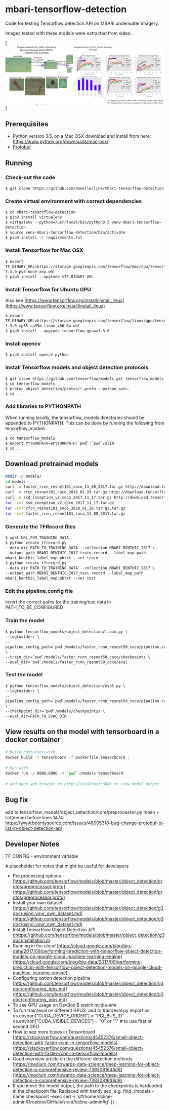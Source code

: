 # mbari-tensorflow-detection
 
Code for testing Tensorflow detection API on MBARI underwater imagery.

Images tested with these models were extracted from video.

[![ Image link ](/img/summary.png)]

## Prerequisites
 
- Python version  3.5, on a Mac OSX download and install from here:
 https://www.python.org/downloads/mac-osx/ 
- [Protobuf](https://developers.google.com/protocol-buffers/)


## Running

### Check-out the code

    $ git clone https://github.com/danellecline/mbari-tensorflow-detection

### Create virtual environment with correct dependencies

    $ cd mbari-tensorflow-detection
    $ pip3 install virtualenv
    $ virtualenv --python=/usr/local/bin/python3.5 venv-mbari-tensorflow-detection
    $ source venv-mbari-tensorflow-detection/bin/activate
    $ pip3 install -r requirements.txt
    
### Install Tensorflow for Mac OSX
    $ export TF_BINARY_URL=https://storage.googleapis.com/tensorflow/mac/cpu/tensorflow-1.3.0-py3-none-any.whl
    $ pip3 install --upgrade $TF_BINARY_URL
    
### Install Tensorflow for Ubuntu GPU
Also see [https://www.tensorflow.org/install/install_linux](https://www.tensorflow.org/install/install_linux)

    $ export TF_BINARY_URL=https://storage.googleapis.com/tensorflow/linux/gpu/tensorflow_gpu-1.3.0-cp35-cp35m-linux_x86_64.whl 
    $ pip3 install --upgrade tensorflow-gpu==1.3.0

### Install opencv 
    $ pip3 install opencv-python
    
### Install Tensorflow models and object detection protocols
    $ git clone https://github.com/tensorflow/models.git tensorflow_models
    $ cd tensorflow_models
    $ protoc object_detection/protos/*.proto --python_out=.
    $ cd .. 

### Add libraries to PYTHONPATH

When running locally, the tensorflow_models directories should be appended to PYTHONPATH. 
This can be done by running the following from tensorflow_models :

    $ cd tensorflow_models
    $ export PYTHONPATH=$PYTHONPATH:`pwd`:`pwd`/slim
    $ cd ..
    
## Download pretrained models
``` bash
mkdir -p models/
cd models
curl -o faster_rcnn_resnet101_coco_11_08_2017.tar.gz http://download.tensorflow.org/models/object_detection/faster_rcnn_resnet101_coco_2017_11_08.tar.gz 
curl -o rfcn_resnet101_coco_2018_01_28.tar.gz http://download.tensorflow.org/models/object_detection/rfcn_resnet101_coco_2018_01_28.tar.gz
curl -o ssd_inception_v2_coco_2017_11_17.tar.gz http://download.tensorflow.org/models/object_detection/ssd_inception_v2_coco_2017_11_17.tar.gz
tar -xvf ssd_inception_v2_coco_2017_11_17.tar.gz
tar -xvf rfcn_resnet101_coco_2018_01_28.tar.gz.tar.gz 
tar -xvf faster_rcnn_resnet101_coco_11_08_2017.tar.gz 
```

### Generate the TFRecord files

    $ wget URL_FOR_TRAINING_DATA
    $ python create_tfrecord.py  
    --data_dir PATH_TO_TRAINING_DATA --collection MBARI_BENTHIC_2017 \
    --output_path MBARI_BENTHIC_2017_train.record --label_map_path  mbari_benthic_label_map.pbtxt --set train 
    $ python create_tfrecord.py  
    --data_dir PATH_TO_TRAINING_DATA --collection MBARI_BENTHIC_2017 \
    --output_path MBARI_BENTHIC_2017_test.record --label_map_path  mbari_benthic_label_map.pbtxt --set test 
    
### Edit the pipeline.config file
Insert the correct paths for the training/test data in PATH_TO_BE_CONFIGURED 

### Train the model 
     
    $ python tensorflow_models/object_detection/train.py \
    --logtostderr \
    --pipeline_config_path=`pwd`/models/faster_rcnn_resnet50_coco/pipeline.config \ 
    --train_dir=`pwd`/models/faster_rcnn_resnet50_coco/checkpoints \ 
    --eval_dir=`pwd`/models/faster_rcnn_resnet50_coco/eval
      
### Test the model 

    $ python tensorflow_models/object_detection/eval.py \
    --logtostderr \
    --pipeline_config_path=`pwd`/models/faster_rcnn_resnet50_coco/pipeline.config \ 
    --checkpoint_dir=`pwd`/models/checkpoints/ \
    --eval_dir=PATH_TO_EVAL_DIR

## View results on the model with tensorboard in a docker container
```bash
# Build container with
docker build -t tensorboard -f Dockerfile.tensorboard .

# Run with
docker run -p 6006:6006 -v `pwd`:/models tensorboard

# and open web browser to http://localhost:6006 to view model output
```
## Bug fix
add to tensorflow_models/object_detection/core/preprocessor.py 
mean = list(mean) before lines 1474.
https://www.bountysource.com/issues/48005318-bug-change-protobuf-to-list-in-object-detection-api

## Developer Notes

TF_CONFIG - environment variable

A placeholder for notes that might be useful for developers
* Pre processing options [https://github.com/tensorflow/models/blob/master/object_detection/protos/preprocessor.proto](https://github.com/tensorflow/models/blob/master/object_detection/protos/preprocessor.proto) 
* Install your own dataset [https://github.com/tensorflow/models/blob/master/object_detection/g3doc/using_your_own_dataset.md](https://github.com/tensorflow/models/blob/master/object_detection/g3doc/using_your_own_dataset.md)
* Install TensorFlow Object Detection API [dhttps://github.com/tensorflow/models/blob/master/object_detection/g3doc/installation.m](https://github.com/tensorflow/models/blob/master/object_detection/g3doc/installation.md) 
* Running in the cloud [https://cloud.google.com/blog/big-data/2017/09/performing-prediction-with-tensorflow-object-detection-models-on-google-cloud-machine-learning-engine](https://cloud.google.com/blog/big-data/2017/09/performing-prediction-with-tensorflow-object-detection-models-on-google-cloud-machine-learning-engine)
* Configuring option detection pipeline [https://github.com/tensorflow/models/blob/master/object_detection/g3doc/configuring_jobs.md](https://github.com/tensorflow/models/blob/master/object_detection/g3doc/configuring_jobs.md)
* To see GPU usage on DevBox 
    $ watch nvidia-smi 
* To run train/eval on different GPUS, add to train/eval.py
  import os
  os.environ["CUDA_DEVICE_ORDER"] = "PCI_BUS_ID"
  os.environ["CUDA_VISIBLE_DEVICES"] = "0" or "1" # to use first or second GPU
* How to see more boxes in Tensorboard [https://stackoverflow.com/questions/45452376/small-object-detection-with-faster-rcnn-in-tensorflow-models](https://stackoverflow.com/questions/45452376/small-object-detection-with-faster-rcnn-in-tensorflow-models)
* Good overview article on the different detection methods [https://medium.com/towards-data-science/deep-learning-for-object-detection-a-comprehensive-review-73930816d8d9](https://medium.com/towards-data-science/deep-learning-for-object-detection-a-comprehensive-review-73930816d8d9) 
* If you move the model output, the path to the checkpoints is hardcoded in the checkpoint file. Replaced with handy sed, e.g.  find ./models -name checkpoint -exec sed -i 's#/home/dcline-admin/Dropbox/GitHub#/raid/dcline-admin#g' {} \;
